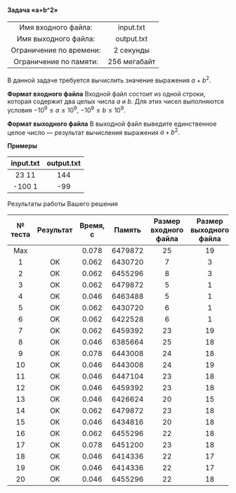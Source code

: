 #### Задача «a+b^2» ####


|                          |              |
|:------------------------:|:------------:|
| Имя входного файла:      | input.txt    |
| Имя выходного файла:     | output.txt   |
| Ограничение по времени:  | 2 секунды    |
| Ограничение по памяти:   | 256 мегабайт |

В данной задаче требуется вычислить значение выражения $a + b^2$.

__Формат входного файла__
Входной файл состоит из одной строки, которая содержит два целых числа $a$ и $b$. Для этих чисел выполняются условия $−10^9 \le a \le 10^9$, $−10^9 \le b \le 10^9$.

__Формат выходного файла__
В выходной файл выведите единственное целое число — результат вычисления выражения $a + b^2$.

__Примеры__

|  input.txt   |  output.txt  |
|:------------:|:------------:|
| 23 11        | 144          |
| -100 1       | -99          |

Результаты работы Вашего решения

|№ теста| Результат | Время, с |  Память | Размер входного файла | Размер выходного файла |
|:------:|:---------:|:--------:|:-------:|:---------------------:|:----------------------:|
|  Max	 |           |	0.078	| 6479872 |	25         	          | 19                     |
| 1	     | OK	     |  0.062	| 6430720 |	7                     |	3                      |
| 2	     | OK	     |  0.062	| 6455296 |	8                     | 3                      |
| 3	     | OK	     |  0.062	| 6479872 |	5	                  | 1                      |
| 4	     | OK	     |  0.046	| 6463488 |	5	                  | 1                      |
| 5	     | OK	     |  0.062	| 6430720 |	6	                  | 1                      |
| 6	     | OK	     |  0.062	| 6422528 | 6	                  | 1                      |
| 7	     | OK	     |  0.062	| 6459392 |	23	                  | 19                     |
| 8	     | OK	     |  0.046	| 6385664 |	25	                  | 18                     |
| 9	     | OK	     |  0.078	| 6443008 |	24	                  | 18                     |
| 10	 | OK	     |  0.046	| 6443008 |	24	                  | 19                     |
| 11	 | OK	     |  0.046	| 6447104 | 23	                  | 18                     |
| 12	 | OK	     |  0.046	| 6459392 |	23	                  | 18                     |
| 13	 | OK	     |  0.046	| 6426624 |	20	                  | 15                     |
| 14	 | OK	     |  0.062	| 6479872 |	23	                  | 18                     |
| 15	 | OK	     |  0.046	| 6434816 |	20	                  | 18                     |
| 16	 | OK	     |  0.062	| 6455296 |	22	                  | 18                     |
| 17	 | OK	     |  0.078	| 6451200 |	23	                  | 18                     |
| 18	 | OK	     |  0.046	| 6414336 |	22	                  | 17                     |
| 19	 | OK	     |  0.046	| 6414336 |	22	                  | 17                     |
| 20	 | OK	     |  0.046	| 6455296 |	22	                  | 18                     |